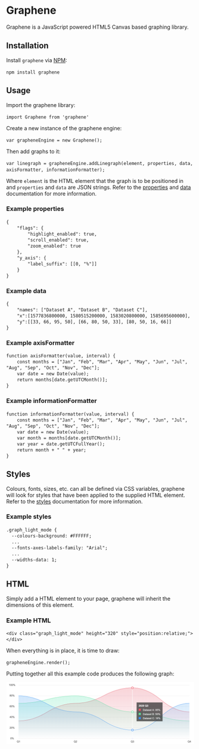 # Graphene

Graphene is a JavaScript powered HTML5 Canvas based graphing library.

## Installation

Install `graphene` via [NPM](https://www.npmjs.com):

`npm install graphene`

## Usage

Import the graphene library:

`import Graphene from 'graphene'`

Create a new instance of the graphene engine:

`var grapheneEngine = new Graphene();`

Then add graphs to it:

`var linegraph = grapheneEngine.addLinegraph(element, properties, data, axisFormatter, informationFormatter);`

Where `element` is the HTML element that the graph is to be positioned in and `properties` and `data` are JSON strings. Refer to the [properties](https://github.com/krystal/graphene/wiki/Properties) and [data](https://github.com/krystal/graphene/wiki/Data) documentation for more information.

### Example properties

```
{
    "flags": {
        "highlight_enabled": true,
        "scroll_enabled": true,
        "zoom_enabled": true
    },
    "y_axis": {
        "label_suffix": [[0, "%"]]
    }
}
```

### Example data

```
{
    "names": ["Dataset A", "Dataset B", "Dataset C"],
    "x":[1577836800000, 1580515200000, 1583020800000, 1585695600000],
    "y":[[33, 66, 95, 50], [66, 80, 50, 33], [80, 50, 16, 66]]
}
```

### Example axisFormatter

```
function axisFormatter(value, interval) {
    const months = ["Jan", "Feb", "Mar", "Apr", "May", "Jun", "Jul", "Aug", "Sep", "Oct", "Nov", "Dec"];
    var date = new Date(value);
    return months[date.getUTCMonth()];
}
```

### Example informationFormatter

```
function informationFormatter(value, interval) {
    const months = ["Jan", "Feb", "Mar", "Apr", "May", "Jun", "Jul", "Aug", "Sep", "Oct", "Nov", "Dec"];
    var date = new Date(value);
    var month = months[date.getUTCMonth()];
    var year = date.getUTCFullYear();
    return month + " " + year;
}
```

## Styles

Colours, fonts, sizes, etc. can all be defined via CSS variables, graphene will look for styles that have been applied to the supplied HTML element. Refer to the [styles](https://github.com/krystal/graphene/wiki/Styles) documentation for more information.

### Example styles

```
.graph_light_mode {
  --colours-background: #FFFFFF;
  ...
  --fonts-axes-labels-family: "Arial";
  ...
  --widths-data: 1;
}
```

## HTML

Simply add a HTML element to your page, graphene will inherit the dimensions of this element.

### Example HTML

```
<div class="graph_light_mode" height="320" style="position:relative;"></div>
```

When everything is in place, it is time to draw:

`grapheneEngine.render();`

Putting together all this example code produces the following graph:

![test.png](examples/images/test.png)
